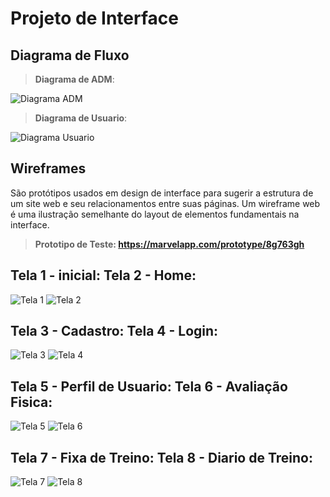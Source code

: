 
# Projeto de Interface

## Diagrama de Fluxo

> **Diagrama de ADM**:

![Diagrama ADM](https://github.com/user-attachments/assets/dcf47521-593e-4ef6-b464-c45ae9777ef5)

> **Diagrama de Usuario**:

![Diagrama Usuario](https://github.com/user-attachments/assets/64498989-8974-4171-9a54-2dd542851e55)


## Wireframes

São protótipos usados em design de interface para sugerir a estrutura de um site web e seu relacionamentos entre suas páginas. Um wireframe web é uma ilustração semelhante do layout de elementos fundamentais na interface.

> **Prototipo de Teste: https://marvelapp.com/prototype/8g763gh**

 ## **Tela 1 - inicial**: **Tela 2 - Home**: 
 
![Tela 1](https://github.com/user-attachments/assets/8f72be43-9fb3-4276-a736-ddf039b96195)
![Tela 2](https://github.com/user-attachments/assets/d91fd6ec-6cd4-4a8a-a9aa-0896abc86cf9)

## **Tela 3 - Cadastro**: **Tela 4 - Login**:

![Tela 3](https://github.com/user-attachments/assets/e60adf45-79f9-424b-bfa3-c81c41d94824)
![Tela 4](https://github.com/user-attachments/assets/59367264-b39b-4d47-b435-e2333a194a3f)


## **Tela 5 - Perfil de Usuario**: **Tela 6 - Avaliação Fisica**:

![Tela 5](https://github.com/user-attachments/assets/0a4f2a38-e99e-4a8f-88fd-1b3f6cb0963c)
![Tela 6](https://github.com/user-attachments/assets/d5a3db5e-4088-4a6a-947e-e96642c04ac2)

## **Tela 7 - Fixa de Treino**: **Tela 8 - Diario de Treino**: 

![Tela 7](https://github.com/user-attachments/assets/f0087de3-1e24-48eb-b628-5bf73b457b88)
![Tela 8](https://github.com/user-attachments/assets/369a7833-6bb0-4fb4-85d8-9ccda0b6fefc)
